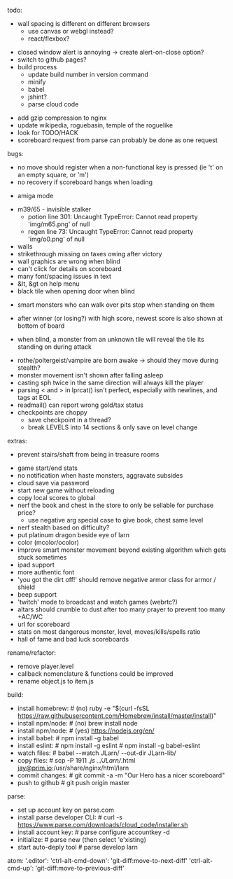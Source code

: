 todo:
- wall spacing is different on different browsers
  - use canvas or webgl instead?
  - react/flexbox?
+ closed window alert is annoying -> create alert-on-close option?
+ switch to github pages?
+ build process
  + update build number in version command
  + minify
  + babel
  + jshint?
  + parse cloud code
- add gzip compression to nginx
- update wikipedia, roguebasin, temple of the roguelike
- look for TODO/HACK
- scoreboard request from parse can probably be done as one request


bugs:
* no move should register when a non-functional key is pressed (ie 't' on an empty square, or 'm')
* no recovery if scoreboard hangs when loading
+ amiga mode
 - m39/65 - invisible stalker
   - potion line 301: Uncaught TypeError: Cannot read property 'img/m65.png' of null
   - regen line 73: Uncaught TypeError: Cannot read property 'img/o0.png' of null
 - walls
 - strikethrough missing on taxes owing after victory
 - wall graphics are wrong when blind
 - can't click for details on scoreboard
 - many font/spacing issues in text
 - &lt, &gt on help menu
- black tile when opening door when blind
+ smart monsters who can walk over pits stop when standing on them
- after winner (or losing?) with high score, newest score is also shown at bottom of board
+ when blind, a monster from an unknown tile will reveal the tile its standing on during attack
- rothe/poltergeist/vampire are born awake -> should they move during stealth?
- monster movement isn't shown after falling asleep
- casting sph twice in the same direction will always kill the player
- parsing < and > in lprcat() isn't perfect, especially with newlines, and tags at EOL
- readmail() can report wrong gold/tax status
- checkpoints are choppy
  - save checkpoint in a thread?
  - break LEVELS into 14 sections & only save on level change


extras:
+ prevent stairs/shaft from being in treasure rooms
- game start/end stats
- no notification when haste monsters, aggravate subsides
- cloud save via password
- start new game without reloading
- copy local scores to global
- nerf the book and chest in the store to only be sellable for purchase price?
  - use negative arg special case to give book, chest same level
- nerf stealth based on difficulty?
- put platinum dragon beside eye of larn
- color (mcolor/ocolor)
- improve smart monster movement beyond existing algorithm which gets stuck sometimes
- ipad support
- more authentic font
- 'you got the dirt off!' should remove negative armor class for armor / shield
- beep support
- 'twitch' mode to broadcast and watch games (webrtc?)
- altars should crumble to dust after too many prayer to prevent too many +AC/WC
- url for scoreboard
- stats on most dangerous monster, level, moves/kills/spells ratio
- hall of fame and bad luck scoreboards


rename/refactor:
- remove player.level
- callback nomenclature & functions could be improved
- rename object.js to item.js


build:
- install homebrew:  # (no) ruby -e "$(curl -fsSL https://raw.githubusercontent.com/Homebrew/install/master/install)"
- install npm/node:  # (no) brew install node
- install npm/node:  # (yes) https://nodejs.org/en/
- install babel:     # npm install -g babel
- install eslint:    # npm install -g eslint
                     # npm install -g babel-eslint
- watch files:       # babel --watch JLarn/ --out-dir JLarn-lib/
- copy files:        # scp -P 1911 *.js ../JLarn/*.html jay@prim.io:/usr/share/nginx/html/larn
- commit changes:    # git commit -a -m "Our Hero has a nicer scoreboard"
- push to github     # git push origin master


parse:
- set up account key on parse.com
- install parse developer CLI:  # curl -s https://www.parse.com/downloads/cloud_code/installer.sh
- install account key:          # parse configure accountkey -d
- initialize:                   # parse new (then select 'e'xisting)
- start auto-deply tool         # parse develop larn


atom:
'.editor':
  'ctrl-alt-cmd-down': 'git-diff:move-to-next-diff'
  'ctrl-alt-cmd-up': 'git-diff:move-to-previous-diff'
